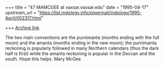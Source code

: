 +++
title = "47 MAMCGEE at vaxsar.vassar.edu"
date = "1995-04-17"
upstream_url = "https://list.indology.info/pipermail/indology/1995-April/002317.html"

+++
[Archive link](https://list.indology.info/pipermail/indology/1995-April/002317.html)

The two main conventions are the purnimanta (months ending with the full 
moon) and the amanta (months ending in the new moon); the purnimanta reckoning is popularly followed in many Northern calendars (thus the dark half is first)
while the amanta reckoning is popular in the Deccan and the south.  Hope this
helps.  Mary McGee





